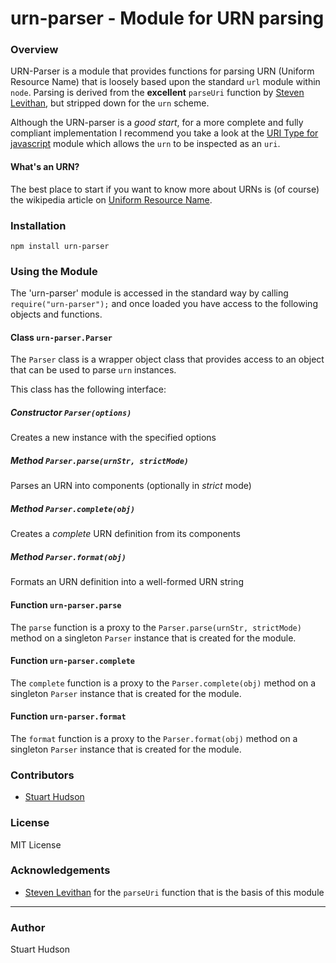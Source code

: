 urn-parser - Module for URN parsing
==========

### Overview

URN-Parser is a module that provides functions for parsing URN (Uniform Resource Name) that is loosely
based upon the standard `url` module within `node`.  Parsing is derived from the **excellent** `parseUri`
function by [Steven Levithan](http://stevenlevithan.com), but stripped down for the `urn` scheme.

Although the URN-parser is a *good start*, for a more complete and fully compliant implementation
I recommend you take a look at the [URI Type for javascript](https://github.com/webr3/URI) module which
allows the `urn` to be inspected as an `uri`.

#### What's an URN?

The best place to start if you want to know more about URNs is (of course) the wikipedia article on
[Uniform Resource Name](http://en.wikipedia.org/wiki/Uniform_Resource_Name).

### Installation
	npm install urn-parser

### Using the Module
The 'urn-parser' module is accessed in the standard way by calling `require("urn-parser");` and once loaded
you have access to the following objects and functions.

#### Class `urn-parser.Parser`
The `Parser` class is a wrapper object class that provides access to an object that can be
used to parse `urn` instances.

This class has the following interface:

##### Constructor `Parser(options)`
Creates a new instance with the specified options

##### Method `Parser.parse(urnStr, strictMode)`
Parses an URN into components (optionally in *strict* mode)

##### Method `Parser.complete(obj)`
Creates a *complete* URN definition from its components

##### Method `Parser.format(obj)`
Formats an URN definition into a well-formed URN string

#### Function `urn-parser.parse`
The `parse` function is a proxy to the `Parser.parse(urnStr, strictMode)` method on a singleton `Parser`
instance that is created for the module.

#### Function `urn-parser.complete`
The `complete` function is a proxy to the `Parser.complete(obj)` method on a singleton `Parser`
instance that is created for the module.

#### Function `urn-parser.format`
The `format` function is a proxy to the `Parser.format(obj)` method on a singleton `Parser`
instance that is created for the module.

### Contributors
- [Stuart Hudson](https://github.com/goulash1971)

### License
MIT License

### Acknowledgements
- [Steven Levithan](http://stevenlevithan.com) for the `parseUri` function that is the basis of this module

---
### Author
Stuart Hudson		 
